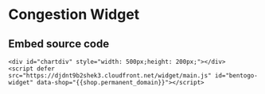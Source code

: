 # Congestion Widget

## Embed source code

```
<div id="chartdiv" style="width: 500px;height: 200px;"></div>
<script defer src="https://djdnt9b2shek3.cloudfront.net/widget/main.js" id="bentogo-widget" data-shop="{{shop.permanent_domain}}"></script>
```
